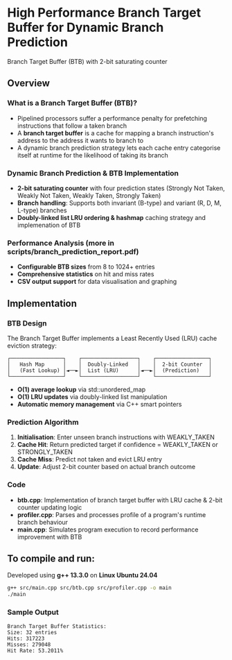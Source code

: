 # High Performance Branch Target Buffer for Dynamic Branch Prediction

Branch Target Buffer (BTB) with 2-bit saturating counter

## Overview

### What is a Branch Target Buffer (BTB)?
- Pipelined processors suffer a performance penalty for prefetching instructions that follow a taken branch
- A **branch target buffer** is a cache for mapping a branch instruction's address to the address it wants to branch to
- A dynamic branch prediction strategy lets each cache entry categorise itself at runtime for the likelihood of taking its branch

### Dynamic Branch Prediction & BTB Implementation
- **2-bit saturating counter** with four prediction states (Strongly Not Taken, Weakly Not Taken, Weakly Taken, Strongly Taken)
- **Branch handling**: Supports both invariant (B-type) and variant (R, D, M, L-type) branches
- **Doubly-linked list LRU ordering & hashmap** caching strategy and implemenation of BTB

### Performance Analysis (more in scripts/branch_prediction_report.pdf)
- **Configurable BTB sizes** from 8 to 1024+ entries
- **Comprehensive statistics** on hit and miss rates
- **CSV output support** for data visualisation and graphing

## Implementation

### BTB Design
The Branch Target Buffer implements a Least Recently Used (LRU) cache eviction strategy:

```
┌─────────────────┐    ┌──────────────────┐    ┌─────────────────┐
│   Hash Map      │    │  Doubly-Linked   │    │  2-bit Counter  │
│   (Fast Lookup) │◄──►│  List (LRU)      │◄──►│  (Prediction)   │
└─────────────────┘    └──────────────────┘    └─────────────────┘
```

- **O(1) average lookup** via std::unordered_map
- **O(1) LRU updates** via doubly-linked list manipulation
- **Automatic memory management** via C++ smart pointers

### Prediction Algorithm
1. **Initialisation**: Enter unseen branch instructions with WEAKLY_TAKEN
2. **Cache Hit**: Return predicted target if confidence = WEAKLY_TAKEN or STRONGLY_TAKEN
3. **Cache Miss**: Predict not taken and evict LRU entry
4. **Update**: Adjust 2-bit counter based on actual branch outcome

### Code
- **btb.cpp**: Implementation of branch target buffer with LRU cache & 2-bit counter updating logic
- **profiler.cpp**: Parses and processes profile of a program's runtime branch behaviour
- **main.cpp**: Simulates program execution to record performance improvement with BTB

## To compile and run:
Developed using **g++ 13.3.0** on **Linux Ubuntu 24.04**
```sh
g++ src/main.cpp src/btb.cpp src/profiler.cpp -o main
./main
```


### Sample Output
```
Branch Target Buffer Statistics:
Size: 32 entries
Hits: 317223
Misses: 279048
Hit Rate: 53.2011%
```